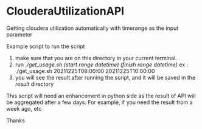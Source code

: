 # ClouderaUtilizationAPI
Getting cloudera utilization automatically with timerange as the input parameter

Example script to run the script

1. make sure that you are on this directory in your current terminal. 
2. run *./get_usage.sh (start range datetime) (finish range datetime)* ex : ./get_usage.sh 20211225T08:00:00 20211225T10:00:00
3. you will see the result after running the script, and it will be saved in the *result* directory

This script will need an enhancement in python side as the result of API will be aggregated after a few days. 
For example, if you need the result from a week ago, etc

Thanks
